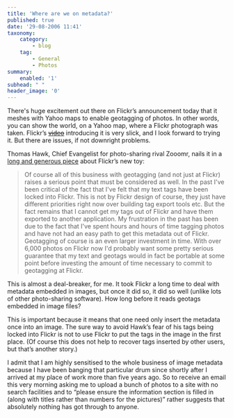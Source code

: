 ```yaml
---
title: 'Where are we on metadata?'
published: true
date: '29-08-2006 11:41'
taxonomy:
    category:
        - blog
    tag:
        - General
        - Photos
summary:
    enabled: '1'
subhead: " "
header_image: '0'
---
```


There's huge excitement out there on Flickr’s announcement today that it meshes with Yahoo maps to enable geotagging of photos. In other words, you can show the world, on a Yahoo map, where a Flickr photograph was taken. Flickr’s ~~[video](http://www.flickr.com/help/screencasts/vol1)~~ introducing it is very slick, and I look forward to trying it. But there are issues, if not downright problems.

Thomas Hawk, Chief Evangelist for photo-sharing rival Zooomr, nails it in a [long and generous piece](https://thomashawk.com/2006/08/flickrs-new-geotagging-pretty-damn.html) about Flickr’s new toy:

> Of course all of this business with geotagging (and not just at Flickr) raises a serious point that must be considered as well. In the past I've been critical of the fact that I've felt that my text tags have been locked into Flickr. This is not by Flickr design of course, they just have different priorities right now over building tag export tools etc. But the fact remains that I cannot get my tags out of Flickr and have them exported to another application. My frustration in the past has been due to the fact that I've spent hours and hours of time tagging photos and have not had an easy path to get this metadata out of Flickr. Geotagging of course is an even larger investment in time. With over 6,000 photos on Flickr now I'd probably want some pretty serious guarantee that my text and geotags would in fact be portable at some point before investing the amount of time necessary to commit to geotagging at Flickr.

This is almost a deal-breaker, for me. It took Flickr a long time to deal with metadata embedded in images, but once it did so, it did so well (unlike lots of other photo-sharing software). How long before it reads geotags embedded in image files?

This is important because it means that one need only insert the metadata once into an image. The sure way to avoid Hawk’s fear of his tags being locked into Flickr is not to use Flickr to put the tags in the image in the first place. (Of course this does not help to recover tags inserted by other users, but that’s another story.)

I admit that I am highly sensitised to the whole business of image metadata because I have been banging that particular drum since shortly after I arrived at my place of work more than five years ago. So to receive an email this very morning asking me to upload a bunch of photos to a site with no search facilities and to “please ensure the information section is filled in (along with titles rather than numbers for the pictures)” rather suggests that absolutely nothing has got through to anyone.
